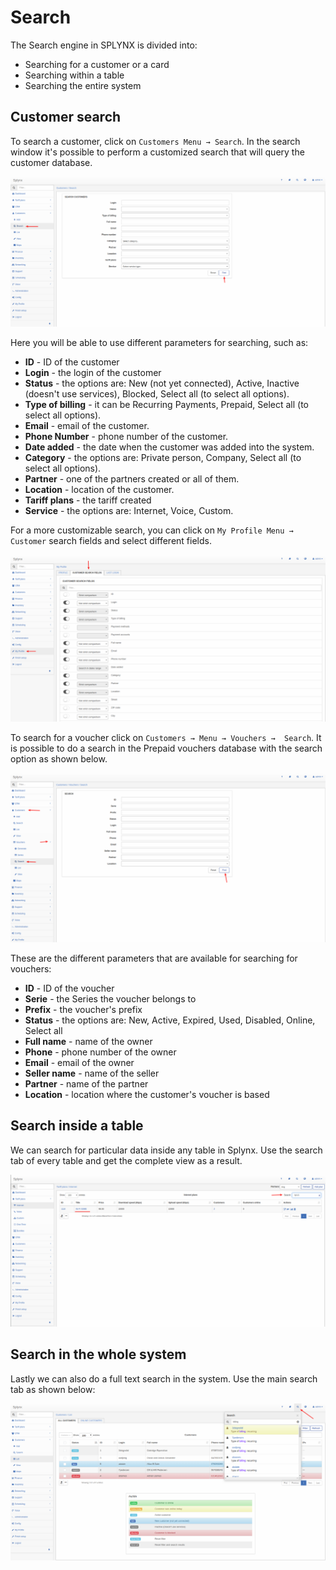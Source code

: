 Search
==========

The Search engine in SPLYNX is divided into:

* Searching for a customer or a card
* Searching within a table
* Searching the entire system

## Customer search
To search a customer, click on `Customers Menu → Search`. In the search window it's possible to perform a customized search that will query the customer database.

![Customer search](customer_search.png)


Here you will be able to use different parameters for searching, such as:

* **ID** - ID of the customer
* **Login** - the login of the customer
* **Status** - the options are: New (not yet connected), Active, Inactive (doesn't use services), Blocked, Select all (to select all options).
* **Type of billing** - it can be Recurring Payments, Prepaid, Select all (to select all options).
* **Email** - email of the customer.
* **Phone Number** - phone number of the customer.
* **Date added** - the date when the customer was added into the system.
* **Category** - the options are: Private person,  Company, Select all (to select all options).
* **Partner** - one of the partners created or all of them.
* **Location** - location of the customer.
* **Tariff plans** - the tariff created
* **Service** - the options are: Internet, Voice, Custom.


For a more customizable search, you can click on `My Profile Menu → Customer` search fields and select different fields.

![Customer search fields](customer_search_fields.png)


To search for a voucher click on `Customers → Menu → Vouchers →  Search`. It is possible to do a search in the Prepaid vouchers database with the search option as shown below.

![Card search](card_search.png)

These are the different parameters that are available for searching for vouchers:

* **ID** - ID of the voucher
* **Serie** - the Series the voucher belongs to
* **Prefix** - the voucher's prefix
* **Status** -  the options are: New, Active, Expired, Used, Disabled, Online, Select all
* **Full name** - name of the owner
* **Phone** - phone number of the owner
* **Email** - email of the owner
* **Seller name** - name of the seller
* **Partner** - name of the partner
* **Location** - location where the customer's voucher is based

## Search inside a table

We can search for particular data inside any table in Splynx.
Use the search tab of every table and get the complete view as a result.

![View search](view_search.png)


## Search in the whole system

Lastly we can also do a full text search in the system. Use the main search tab as shown below:

![Whole system search](whole_system_search.png)
